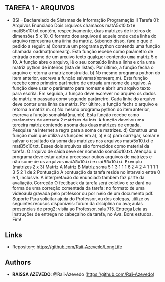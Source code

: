 ## TAREFA 1 - ARQUIVOS
 
- BSI – Bacharelado de Sistemas de Informação
Programação II
Tarefa 01: Arquivos
Enunciado
Dois arquivos chamados matA5x10.txt e matB5x10.txt contém, respectivamente, duas
matrizes de inteiros de dimensões 5 x 10. O formato dos arquivos é aquele onde cada
linha do arquivo representa uma linha da matriz. Sabendo disso, faça o que é pedido a
seguir:
a) Construa um programa python contendo uma função chamada loadmat(nomearq). Esta
função recebe como parâmetro de entrada o nome de um arquivo texto qualquer
contendo uma matriz 5 x 10. A função abre o arquivo, lê o seu conteúdo linha a linha e
cria uma matriz python de inteiros (lista de listas). Por último, a função fecha o arquivo e
retorna a matriz construída.
b) No mesmo programa python do item anterior, escreva a função salvamat(nomearq,m).
Esta função recebe como primeiro parâmetro de entrada um nome de arquivo. A função
deve usar o parâmetro para nomear e abrir um arquivo texto para escrita. Em seguida, a
função deve escrever no arquivo os dados da matriz m passada como segundo
parâmetro. Cada linha do arquivo deve conter uma linha da matriz. Por último, a função
fecha o arquivo e retorna a matriz m.
c) No mesmo programa python do item anterior, escreva a função somaMat(ma,mb). Esta
função recebe como parâmetros de entrada 2 matrizes de ints. A função devolve uma
terceira matriz contendo a soma das duas matrizes de entrada. Pesquise na internet a
regra para a soma de matrizes.
d) Construa uma função main que utiliza as funções em a), b) e c) para carregar, somar e
salvar o resultado da soma das matrizes nos arquivos matA5x10.txt e matB5x10.txt.
Esses dois arquivos são fornecidos como material da tarefa.
O arquivo de saída deve ser nomeado soma5x10.txt.
Atenção: o programa deve estar apto a processar outros arquivos de matrizes e não
somente os arquivos matA5x10.txt e matB5x10.txt.
Exemplo (matrizes 2 x 3)
Matriz A Matriz B Matriz soma
5 1 3 1 1 1 6 2 4
2 4 1 1 1 1 3 5 2
1 de 2
Pontuação
A pontuação da tarefa reside no intervalo entre 0 e 1, inclusive. A interpretação do
enunciado também faz parte da avaliação.
Correção
O feedback da tarefa será coletivo e se dará na forma de uma correção comentada da
tarefa: no formato de uma videoaula gravada pelo professor ou por meio de um
documento pdf.
Suporte
Para solicitar ajuda do Professor, ou dos colegas, utilize os seguintes recusos disponíveis:
fórum da disciplina no ava; aulas presenciais de prog2; visita ao Professor, sala 715.
Entrega
Leia as instruções de entrega no cabeçalho da tarefa, no Ava.
Bons estudos. Fim!

 
## Links
 
  - Repository: https://github.com/Raii-Azevedo/LongLife
 
 
## Authors
 
* **RAISSA AZEVEDO**: @Raii-Azevedo (https://github.com/Raii-Azevedo)
